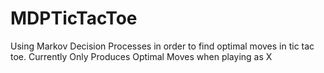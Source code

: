 # MDPTicTacToe
Using Markov Decision Processes in order to find optimal moves in tic tac toe.
Currently Only Produces Optimal Moves when playing as X

